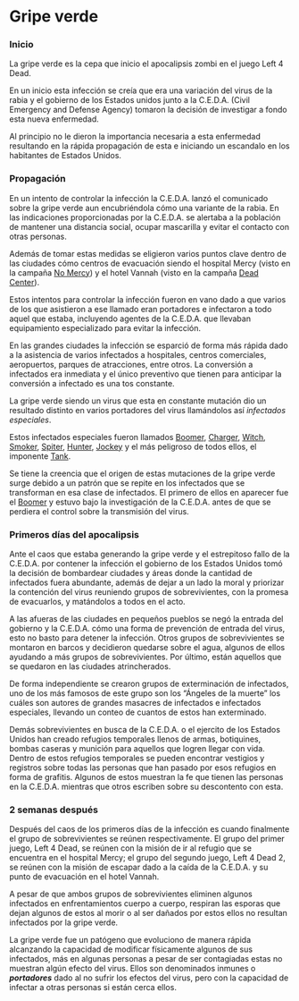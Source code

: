 # Gripe verde

### Inicio

La gripe verde es la cepa que inicio el apocalipsis zombi en el juego Left 4 Dead.

En un inicio esta infección se creía que era una variación del virus de la rabia y el gobierno de los Estados unidos junto a la C.E.D.A. (Civil Emergency and Defense Agency) tomaron la decisión de investigar a fondo esta nueva enfermedad.

Al principio no le dieron la importancia necesaria a esta enfermedad resultando en la rápida propagación de esta e iniciando un escandalo en los habitantes de Estados Unidos.

### Propagación

En un intento de controlar la infección la C.E.D.A. lanzó el comunicado sobre la gripe verde aun encubriéndola cómo una variante de la rabia. En las indicaciones proporcionadas por la C.E.D.A. se alertaba a la población de mantener una distancia social, ocupar mascarilla y evitar el contacto con otras personas.

Además de tomar estas medidas se eligieron varios puntos clave dentro de las ciudades cómo centros de evacuación siendo el hospital Mercy (visto en la campaña [No Mercy](/blog/No_Mercy.md)) y el hotel Vannah (visto en la campaña [Dead Center](/blog/Dead_Center.md)).

Estos intentos para controlar la infección fueron en vano dado a que varios de los que asistieron a ese llamado eran portadores e infectaron a todo aquel que estaba, incluyendo agentes de la C.E.D.A. que llevaban equipamiento especializado para evitar la infección.

En las grandes ciudades la infección se esparció de forma más rápida dado a la asistencia de varios infectados a hospitales, centros comerciales, aeropuertos, parques de atracciones, entre otros. La conversión a infectados era inmediata y el único preventivo que tienen para anticipar la conversión a infectado es una tos constante.

La gripe verde siendo un virus que esta en constante mutación dio un resultado distinto en varios portadores del virus llamándolos así *infectados especiales*.

Estos infectados especiales fueron llamados [Boomer](/blog/Boomer.md), [Charger](/blog/Charger.md), [Witch](/blog/Witch.md), [Smoker](/blog/Smoker.md), [Spiter](/blog/Spiter.md), [Hunter](/blog/Hunter.md), [Jockey](/blog/Jockey.md) y el más peligroso de todos ellos, el imponente [Tank](/blog/Tank.md).

Se tiene la creencia que el origen de estas mutaciones de la gripe verde surge debido a un patrón que se repite en los infectados que se transforman en esa clase de infectados. El primero de ellos en aparecer fue el [Boomer](/blog/Boomer.md) y estuvo bajo la investigación de la C.E.D.A. antes de que se perdiera el control sobre la transmisión del virus.

### Primeros días del apocalipsis

Ante el caos que estaba generando la gripe verde y el estrepitoso fallo de la C.E.D.A. por contener la infección el gobierno de los Estados Unidos tomó la decisión de bombardear ciudades y áreas donde la cantidad de infectados fuera abundante, además de dejar a un lado la moral y priorizar la contención del virus reuniendo grupos de sobrevivientes, con la promesa de evacuarlos, y matándolos a todos en el acto.

A las afueras de las ciudades en pequeños pueblos se negó la entrada del gobierno y la C.E.D.A. cómo una forma de prevención de entrada del virus, esto no basto para detener la infección. Otros grupos de sobrevivientes se montaron en barcos y decidieron quedarse sobre el agua, algunos de ellos ayudando a más grupos de sobrevivientes. Por último, están aquellos que se quedaron en las ciudades atrincherados.

De forma independiente se crearon grupos de exterminación de infectados, uno de los más famosos de este grupo son los “Ángeles de la muerte” los cuáles son autores de grandes masacres de infectados e infectados especiales, llevando un conteo de cuantos de estos han exterminado.

Demás sobrevivientes en busca de la C.E.D.A. o el ejercito de los Estados Unidos han creado refugios temporales llenos de armas, botiquines, bombas caseras y munición para aquellos que logren llegar con vida. Dentro de estos refugios temporales se pueden encontrar vestigios y registros sobre todas las personas que han pasado por esos refugios en forma de grafitis. Algunos de estos muestran la fe que tienen las personas en la C.E.D.A. mientras que otros escriben sobre su descontento con esta. 

### 2 semanas después

Después del caos de los primeros días de la infección es cuando finalmente el grupo de sobrevivientes se reúnen respectivamente. El grupo del primer juego, Left 4 Dead, se reúnen con la misión de ir al refugio que se encuentra en el hospital Mercy; el grupo del segundo juego, Left 4 Dead 2, se reúnen con la misión de escapar dado a la caída de la C.E.D.A. y su punto de evacuación en el hotel Vannah.

A pesar de que ambos grupos de sobrevivientes eliminen algunos infectados en enfrentamientos cuerpo a cuerpo, respiran las esporas que dejan algunos de estos al morir o al ser dañados por estos ellos no resultan infectados por la gripe verde.

La gripe verde fue un patógeno que evoluciono de manera rápida alcanzando la capacidad de modificar físicamente algunos de sus infectados, más en algunas personas a pesar de ser contagiadas estas no muestran algún efecto del virus. Ellos son denominados inmunes o ***portadores*** dado al no sufrir los efectos del virus, pero con la capacidad de infectar a otras personas si están cerca ellos.